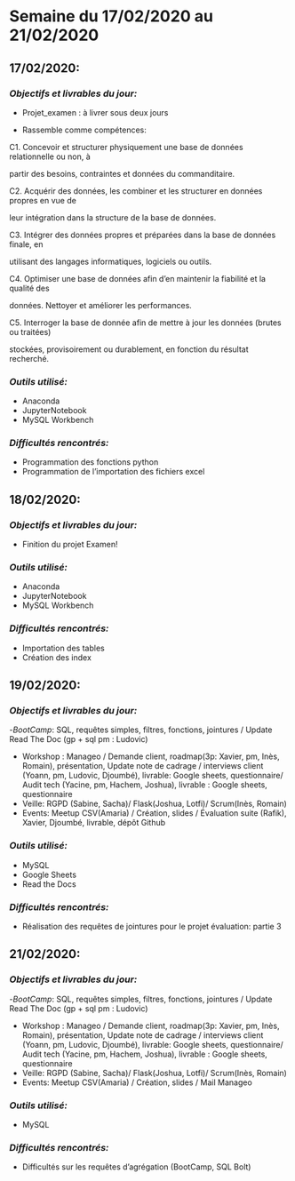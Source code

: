 ﻿# Semaine du 17/02/2020 au 21/02/2020


## 17/02/2020:

### *Objectifs et livrables du jour:*

  

- Projet_examen : à livrer sous deux jours

- Rassemble comme compétences:

C1. Concevoir et structurer physiquement une base de données relationnelle ou non, à

partir des besoins, contraintes et données du commanditaire.

C2. Acquérir des données, les combiner et les structurer en données propres en vue de

leur intégration dans la structure de la base de données.

C3. Intégrer des données propres et préparées dans la base de données finale, en

utilisant des langages informatiques, logiciels ou outils.

C4. Optimiser une base de données afin d’en maintenir la fiabilité et la qualité des

données. Nettoyer et améliorer les performances.

C5. Interroger la base de donnée afin de mettre à jour les données (brutes ou traitées)

stockées, provisoirement ou durablement, en fonction du résultat recherché.

  

### *Outils utilisé:*

- Anaconda
- JupyterNotebook
- MySQL Workbench

  

### *Difficultés rencontrés:*

- Programmation des fonctions python
- Programmation de l’importation des fichiers excel


## 18/02/2020:

  

### *Objectifs et livrables du jour:*

- Finition du projet Examen!

### *Outils utilisé:*

- Anaconda
- JupyterNotebook
- MySQL Workbench

### *Difficultés rencontrés:*

- Importation des tables
- Création des index

## 19/02/2020:

### *Objectifs et livrables du jour:*

-_BootCamp_: SQL, requêtes simples, filtres, fonctions, jointures / Update Read The Doc (gp + sql pm : Ludovic)
- Workshop : Manageo / Demande client, roadmap(3p: Xavier, pm, Inès, Romain), présentation, Update note de cadrage / interviews client (Yoann, pm, Ludovic, Djoumbé), livrable: Google sheets, questionnaire/ Audit tech (Yacine, pm, Hachem, Joshua), livrable : Google sheets, questionnaire
- Veille: RGPD (Sabine, Sacha)/ Flask(Joshua, Lotfi)/ Scrum(Inès, Romain)
- Events: Meetup CSV(Amaria) / Création, slides / Évaluation suite (Rafik), Xavier, Djoumbé, livrable, dépôt Github

  

  

### *Outils utilisé:*

- MySQL
- Google Sheets
- Read the Docs

  

### *Difficultés rencontrés:*

- Réalisation des requêtes de jointures pour le projet évaluation: partie 3

## 21/02/2020:

### *Objectifs et livrables du jour:*

-_BootCamp_: SQL, requêtes simples, filtres, fonctions, jointures / Update Read The Doc (gp + sql pm : Ludovic)  
- Workshop : Manageo / Demande client, roadmap(3p: Xavier, pm, Inès, Romain), présentation, Update note de cadrage / interviews client (Yoann, pm, Ludovic, Djoumbé), livrable: Google sheets, questionnaire/ Audit tech (Yacine, pm, Hachem, Joshua), livrable : Google sheets, questionnaire
- Veille: RGPD (Sabine, Sacha)/ Flask(Joshua, Lotfi)/ Scrum(Inès, Romain)
- Events: Meetup CSV(Amaria) / Création, slides / Mail Manageo

### *Outils utilisé:*

- MySQL

### *Difficultés rencontrés:*

- Difficultés sur les requêtes d’agrégation (BootCamp, SQL Bolt)
